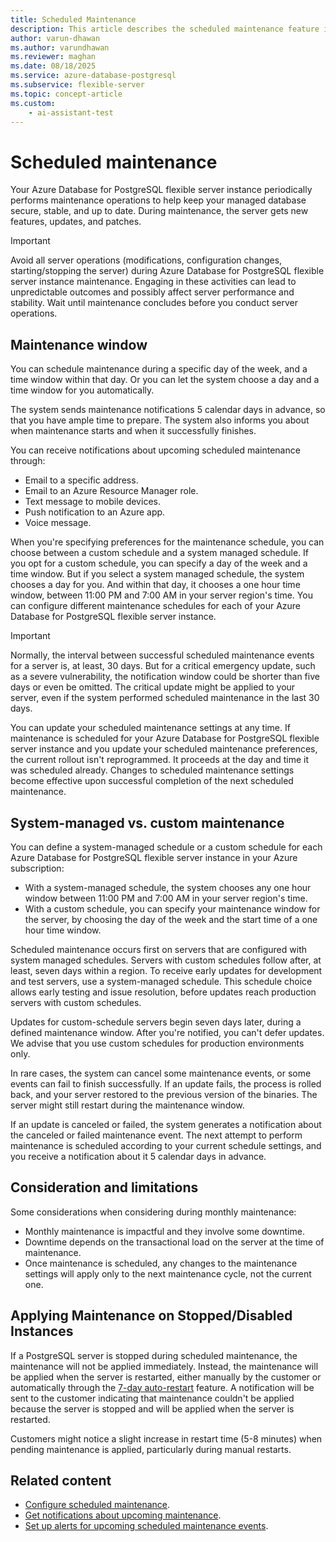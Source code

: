 ```yaml
---
title: Scheduled Maintenance
description: This article describes the scheduled maintenance feature in your Azure Database for PostgreSQL flexible server instances.
author: varun-dhawan
ms.author: varundhawan
ms.reviewer: maghan
ms.date: 08/18/2025
ms.service: azure-database-postgresql
ms.subservice: flexible-server
ms.topic: concept-article
ms.custom:
    - ai-assistant-test
---
```


# Scheduled maintenance

Your Azure Database for PostgreSQL flexible server instance periodically performs maintenance operations to help keep your managed database secure, stable, and up to date. During maintenance, the server gets new features, updates, and patches.

> [!IMPORTANT]  
> Avoid all server operations (modifications, configuration changes, starting/stopping the server) during Azure Database for PostgreSQL flexible server instance maintenance. Engaging in these activities can lead to unpredictable outcomes and possibly affect server performance and stability. Wait until maintenance concludes before you conduct server operations.

## Maintenance window

You can schedule maintenance during a specific day of the week, and a time window within that day. Or you can let the system choose a day and a time window for you automatically.

The system sends maintenance notifications 5 calendar days in advance, so that you have ample time to prepare. The system also informs you about when maintenance starts and when it successfully finishes.

You can receive notifications about upcoming scheduled maintenance through:

- Email to a specific address.
- Email to an Azure Resource Manager role.
- Text message to mobile devices.
- Push notification to an Azure app.
- Voice message.

When you're specifying preferences for the maintenance schedule, you can choose between a custom schedule and a system managed schedule. If you opt for a custom schedule, you can specify a day of the week and a time window. But if you select a system managed schedule, the system chooses a day for you. And within that day, it chooses a one hour time window, between 11:00 PM and 7:00 AM in your server region's time. You can configure different maintenance schedules for each of your Azure Database for PostgreSQL flexible server instance.

> [!IMPORTANT]
> Normally, the interval between successful scheduled maintenance events for a server is, at least, 30 days. But for a critical emergency update, such as a severe vulnerability, the notification window could be shorter than five days or even be omitted. The critical update might be applied to your server, even if the system performed scheduled maintenance in the last 30 days.

You can update your scheduled maintenance settings at any time. If maintenance is scheduled for your Azure Database for PostgreSQL flexible server instance and you update your scheduled maintenance preferences, the current rollout isn't reprogrammed. It proceeds at the day and time it was scheduled already. Changes to scheduled maintenance settings become effective upon successful completion of the next scheduled maintenance.

## System-managed vs. custom maintenance

You can define a system-managed schedule or a custom schedule for each Azure Database for PostgreSQL flexible server instance in your Azure subscription:

- With a system-managed schedule, the system chooses any one hour window between 11:00 PM and 7:00 AM in your server region's time.
- With a custom schedule, you can specify your maintenance window for the server, by choosing the day of the week and the start time of a one hour time window.

Scheduled maintenance occurs first on servers that are configured with system managed schedules. Servers with custom schedules follow after, at least, seven days within a region. To receive early updates for development and test servers, use a system-managed schedule. This schedule choice allows early testing and issue resolution, before updates reach production servers with custom schedules.

Updates for custom-schedule servers begin seven days later, during a defined maintenance window. After you're notified, you can't defer updates. We advise that you use custom schedules for production environments only.

In rare cases, the system can cancel some maintenance events, or some events can fail to finish successfully. If an update fails, the process is rolled back, and your server restored to the previous version of the binaries. The server might still restart during the maintenance window.

If an update is canceled or failed, the system generates a notification about the canceled or failed maintenance event. The next attempt to perform maintenance is scheduled according to your current schedule settings, and you receive a notification about it 5 calendar days in advance.

## Consideration and limitations

Some considerations when considering during monthly maintenance:

- Monthly maintenance is impactful and they involve some downtime.
- Downtime depends on the transactional load on the server at the time of maintenance.
- Once maintenance is scheduled, any changes to the maintenance settings will apply only to the next maintenance cycle, not the current one.

## Applying Maintenance on Stopped/Disabled Instances
If a PostgreSQL server is stopped during scheduled maintenance, the maintenance will not be applied immediately. Instead, the maintenance will be applied when the server is restarted, either manually by the customer or automatically through the [7-day auto-restart](./concepts-limits.md#stopstart-operations) feature. A notification will be sent to the customer indicating that maintenance couldn't be applied because the server is stopped and will be applied when the server is restarted.

Customers might notice a slight increase in restart time (5-8 minutes) when pending maintenance is applied, particularly during manual restarts.

## Related content

- [Configure scheduled maintenance](how-to-configure-scheduled-maintenance.md).
- [Get notifications about upcoming maintenance](/azure/service-health/service-notifications).
- [Set up alerts for upcoming scheduled maintenance events](/azure/service-health/resource-health-alert-monitor-guide).
